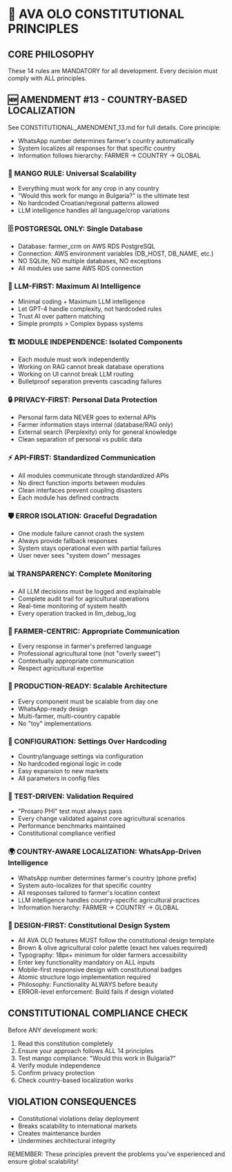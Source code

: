 # 📜 AVA OLO CONSTITUTIONAL PRINCIPLES

## CORE PHILOSOPHY
These 14 rules are MANDATORY for all development. Every decision must comply with ALL principles.

## 🆕 AMENDMENT #13 - COUNTRY-BASED LOCALIZATION
See CONSTITUTIONAL_AMENDMENT_13.md for full details. Core principle:
- WhatsApp number determines farmer's country automatically
- System localizes all responses for that specific country
- Information follows hierarchy: FARMER → COUNTRY → GLOBAL

### 🥭 MANGO RULE: Universal Scalability
- Everything must work for any crop in any country
- "Would this work for mango in Bulgaria?" is the ultimate test
- No hardcoded Croatian/regional patterns allowed
- LLM intelligence handles all language/crop variations

### 🗄️ POSTGRESQL ONLY: Single Database
- Database: farmer_crm on AWS RDS PostgreSQL
- Connection: AWS environment variables (DB_HOST, DB_NAME, etc.)
- NO SQLite, NO multiple databases, NO exceptions
- All modules use same AWS RDS connection

### 🧠 LLM-FIRST: Maximum AI Intelligence
- Minimal coding + Maximum LLM intelligence
- Let GPT-4 handle complexity, not hardcoded rules
- Trust AI over pattern matching
- Simple prompts > Complex bypass systems

### 🏗️ MODULE INDEPENDENCE: Isolated Components
- Each module must work independently
- Working on RAG cannot break database operations
- Working on UI cannot break LLM routing
- Bulletproof separation prevents cascading failures

### 🔒 PRIVACY-FIRST: Personal Data Protection
- Personal farm data NEVER goes to external APIs
- Farmer information stays internal (database/RAG only)
- External search (Perplexity) only for general knowledge
- Clean separation of personal vs public data

### ⚡ API-FIRST: Standardized Communication
- All modules communicate through standardized APIs
- No direct function imports between modules
- Clean interfaces prevent coupling disasters
- Each module has defined contracts

### 🛡️ ERROR ISOLATION: Graceful Degradation
- One module failure cannot crash the system
- Always provide fallback responses
- System stays operational even with partial failures
- User never sees "system down" messages

### 📊 TRANSPARENCY: Complete Monitoring
- All LLM decisions must be logged and explainable
- Complete audit trail for agricultural operations
- Real-time monitoring of system health
- Every operation tracked in llm_debug_log

### 🌾 FARMER-CENTRIC: Appropriate Communication
- Every response in farmer's preferred language
- Professional agricultural tone (not "overly sweet")
- Contextually appropriate communication
- Respect agricultural expertise

### 🔄 PRODUCTION-READY: Scalable Architecture
- Every component must be scalable from day one
- WhatsApp-ready design
- Multi-farmer, multi-country capable
- No "toy" implementations

### 📝 CONFIGURATION: Settings Over Hardcoding
- Country/language settings via configuration
- No hardcoded regional logic in code
- Easy expansion to new markets
- All parameters in config files

### 🧪 TEST-DRIVEN: Validation Required
- "Prosaro PHI" test must always pass
- Every change validated against core agricultural scenarios
- Performance benchmarks maintained
- Constitutional compliance verified

### 🌍 COUNTRY-AWARE LOCALIZATION: WhatsApp-Driven Intelligence
- WhatsApp number determines farmer's country (phone prefix)
- System auto-localizes for that specific country
- All responses tailored to farmer's location context
- LLM intelligence handles country-specific agricultural practices
- Information hierarchy: FARMER → COUNTRY → GLOBAL

### 🎨 DESIGN-FIRST: Constitutional Design System
- All AVA OLO features MUST follow the constitutional design template
- Brown & olive agricultural color palette (exact hex values required)
- Typography: 18px+ minimum for older farmers accessibility
- Enter key functionality mandatory on ALL inputs
- Mobile-first responsive design with constitutional badges
- Atomic structure logo implementation required
- Philosophy: Functionality ALWAYS before beauty
- ERROR-level enforcement: Build fails if design violated

## CONSTITUTIONAL COMPLIANCE CHECK
Before ANY development work:
1. Read this constitution completely
2. Ensure your approach follows ALL 14 principles
3. Test mango compliance: "Would this work in Bulgaria?"
4. Verify module independence
5. Confirm privacy protection
6. Check country-based localization works

## VIOLATION CONSEQUENCES
- Constitutional violations delay deployment
- Breaks scalability to international markets
- Creates maintenance burden
- Undermines architectural integrity

REMEMBER: These principles prevent the problems you've experienced and ensure global scalability!